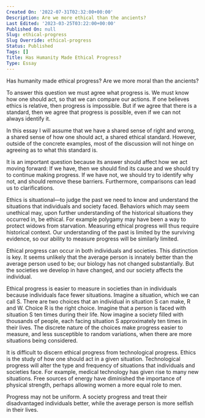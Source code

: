 ```yaml
---
Created On: '2022-07-31T02:32:00+00:00'
Description: Are we more ethical than the ancients?
Last Edited: '2023-03-25T03:22:00+00:00'
Published On: null
Slug: ethical-progress
Slug Override: ethical-progress
Status: Published
Tags: []
Title: Has Humanity Made Ethical Progress?
Type: Essay
---
```

<p>Has humanity made ethical progress? Are we more moral than the ancients?</p>
<p>To answer this question we must agree what progress is. We must know how one should act, so that we can compare our actions. If one believes ethics is relative, then progress is impossible. But if we agree that there is a standard, then we agree that progress is possible, even if we can not always identify it.</p>
<p>In this essay I will assume that we have a shared sense of right and wrong, a shared sense of how one should act, a shared ethical standard. However, outside of the concrete examples, most of the discussion will not hinge on agreeing as to what this standard is.</p>
<p>It is an important question because its answer should affect how we act moving forward: If we have, then we should find its cause and we should try to continue making progress. If we have not, we should try to identify why not, and should remove these barriers. Furthermore, comparisons can lead us to clarifications.</p>
<p>Ethics is situational—to judge the past we need to know and understand the situations that individuals and society faced. Behaviors which may seem unethical may, upon further understanding of the historical situations they occurred in, be ethical. For example polygamy may have been a way to protect widows from starvation. Measuring ethical progress will thus require historical context. Our understanding of the past is limited by the surviving evidence, so our ability to measure progress will be similarly limited.</p>
<p>Ethical progress can occur in both individuals and societies. This distinction is key. It seems unlikely that the average person is innately better than the average person used to be; our biology has not changed substantially. But the societies we develop in have changed, and our society affects the individual.</p>
<p>Ethical progress is easier to measure in societies than in individuals because individuals face fewer situations. Imagine a situation, which we can call S. There are two choices that an individual in situation S can make, R and W. Choice R is the right choice. Imagine that a person is faced with situation S ten times during their life. Now imagine a society filled with thousands of people, each facing situation S approximately ten times in their lives. The discrete nature of the choices make progress easier to measure, and less susceptible to random variations, when there are more situations being considered.</p>
<p>It is difficult to discern ethical progress from technological progress. Ethics is the study of how one should act in a given situation. Technological progress will alter the type and frequency of situations that individuals and societies face. For example, medical technology has given rise to many new situations. Free sources of energy have diminished the importance of physical strength, perhaps allowing women a more equal role to men.</p>
<p>Progress may not be uniform. A society progress and treat their disadvantaged individuals better, while the average person is more selfish in their lives.</p>
